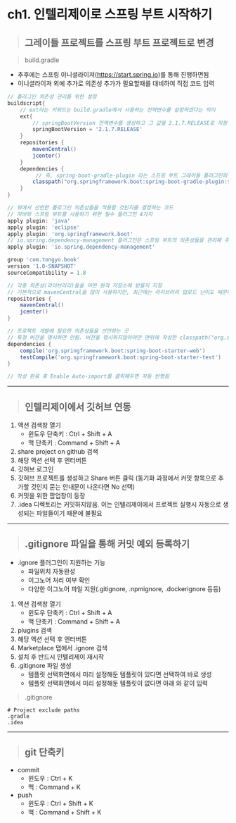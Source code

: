 # ch1. 인텔리제이로 스프링 부트 시작하기
>## 그레이들 프로젝트를 스프링 부트 프로젝트로 변경

> build.gradle
- 추후에는 스프링 이니셜라이져(https://start.spring.io)를 통해 진행하면됨
- 이니셜라이져 외에 추가로 의존성 추가가 필요할때를 대비하여 직접 코드 입력
```gradle
// 플러그인 의존성 관리를 위한 설정
buildscript{
    // ext라는 키워드는 build.gradle에서 사용하는 전역변수를 설정하겠다는 의미
    ext{
        // springBootVersion 전역변수를 생성하고 그 값을 2.1.7.RELEASE로 지정
        springBootVersion = '2.1.7.RELEASE'
    }
    repositories {
        mavenCentral()
        jcenter()
    }
    dependencies {
         // 즉, spring-boot-gradle-plugin 라는 스프링 부트 그레이들 플러그인의 2.1.7.RELEASE를 의존성으로 받겠다는 의미
        classpath("org.springframework.boot:spring-boot-gradle-plugin:${springBootVersion}")
    }
}

// 위에서 선언한 플로그인 의존성들을 적용할 것인지를 결정하는 코드
// 자바와 스프링 부트를 사용하기 위한 필수 플러그인 4가지
apply plugin: 'java'
apply plugin: 'eclipse'
apply plugin: 'org.springframework.boot'
// io.spring.dependency-management 플러그인은 스프링 부트의 의존성들을 관리해 주는 플러그인이라 꼭 추가해야함
apply plugin: 'io.spring.dependency-management'

group 'com.tongyo.book'
version '1.0-SNAPSHOT'
sourceCompatibility = 1.8

// 각종 의존성(라이브러리)들을 어떤 원격 저장소에 받을지 지정
// 기본적으로 mavenCentral을 많이 사용하지만, 최근에는 라이브러리 업로드 난이도 때문에 jcenter도 많이 사용
repositories {
    mavenCentral()
    jcenter()
}

// 프로젝트 개발에 필요한 의존성들을 선언하는 곳
// 특정 버젼을 명시하면 안됨. 버젼을 명시하지않아야만 맨위에 작성한 classpath("org.springframework.boot:spring-boot-gradle-plugin:${springBootVersion}") 버젼을 따라감
dependencies {
    compile('org.springframework.boot:spring-boot-starter-web')
    testCompile('org.springframework.boot:spring-boot-starter-test')
}

// 작성 완료 후 Enable Auto-import를 클릭해두면 자동 반영됨
```
----
> ## 인텔리제이에서 깃허브 연동
1. 액션 검색창 열기
    - 윈도우 단축키 : Ctrl + Shift + A
    - 맥 단축키 : Command + Shift + A
2. share project on github 검색
3. 해당 액션 선택 후 엔터버튼
4. 깃허브 로그인
5. 깃허브 프로젝트를 생성하고 Share 버튼 클릭 (동기화 과정에서 커밋 항목으로 추가할 것인지 묻는 안내문이 나온다면 No 선택)
6. 커밋을 위한 팝업창이 등장
7. .idea 디렉토리는 커밋하지않음. 이는 인텔리제이에서 프로젝트 실행시 자동으로 생성되는 파일들이기 때문에 불필요
----
> ## .gitignore 파일을 통해 커밋 예외 등록하기
- .ignore 플러그인이 지원하는 기능
    - 파일위치 자동완성
    - 이그노어 처리 여부 확인
    - 다양한 이그노어 파일 지원(.gitignore, .npmignore, .dockerignore 등등)
1. 액션 검색창 열기
    - 윈도우 단축키 : Ctrl + Shift + A
    - 맥 단축키 : Command + Shift + A
2. plugins 검색
3. 해당 액션 선택 후 엔터버튼
4. Marketplace 탭에서 .ignore 검색
5. 설치 후 반드시 인텔리제이 재시작
6. .gitignore 파일 생성
    - 템플릿 선택화면에서 미리 설정해둔 템플릿이 있다면 선택하여 바로 생성
    - 템플릿 선택화면에서 미리 설정해둔 템플릿이 없다면 아래 와 같이 입력
> .gitignore
``` .gitignore
# Project exclude paths
.gradle
.idea
```
-------
> ## git 단축키
- commit
    - 윈도우 : Ctrl + K
    - 맥 : Command + K
- push
    - 윈도우 : Ctrl + Shift + K
    - 맥 : Command + Shift + K